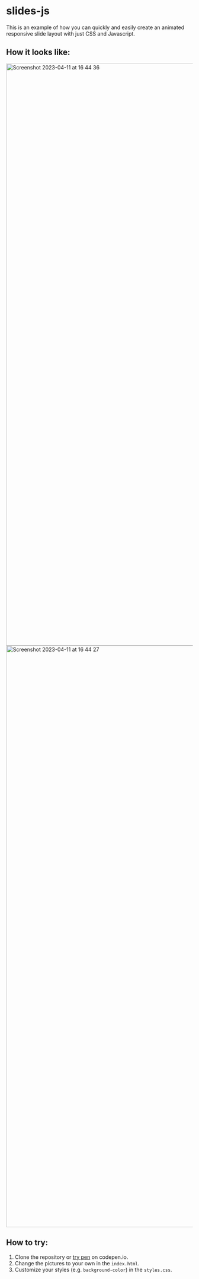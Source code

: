 # slides-js


This is an example of how you can quickly and easily create an animated responsive slide layout with just CSS and Javascript.

## How it looks like:
<img width="1569" alt="Screenshot 2023-04-11 at 16 44 36" src="https://user-images.githubusercontent.com/81578359/231184380-9d14949a-100b-4fb9-88ff-d5c6764837e4.png">
<img width="1568" alt="Screenshot 2023-04-11 at 16 44 27" src="https://user-images.githubusercontent.com/81578359/231184399-88df3605-2edc-48f7-a6fd-e5a9bed75e11.png">

## How to try:
1. Clone the repository or <a href="https://codepen.io/georgy-p/pen/JjmYjYb">try pen</a> on codepen.io.
2. Change the pictures to your own in the `index.html`.
3. Customize your styles (e.g. `background-color`) in the `styles.css`.
